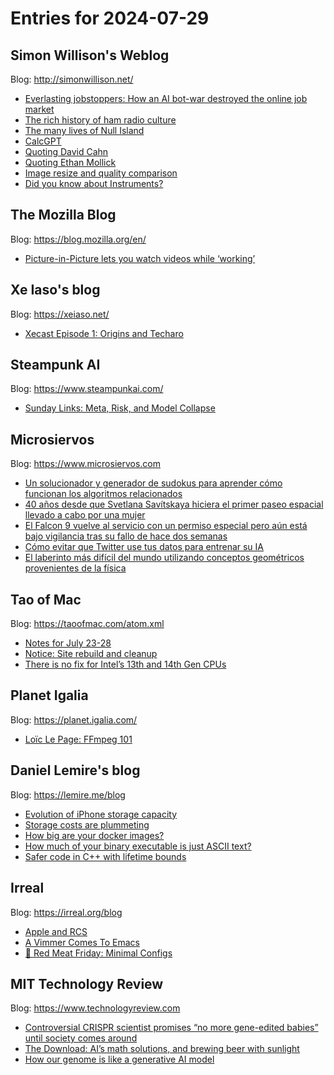 # Entries for 2024-07-29
## Simon Willison's Weblog 
Blog: http://simonwillison.net/ 

- [Everlasting jobstoppers: How an AI bot-war destroyed the online job market](https://simonwillison.net/2024/Jul/29/everlasting-jobstoppers/#atom-everything)
- [The rich history of ham radio culture](https://simonwillison.net/2024/Jul/28/the-rich-history-of-ham-radio-culture/#atom-everything)
- [The many lives of Null Island](https://simonwillison.net/2024/Jul/28/the-many-lives-of-null-island/#atom-everything)
- [CalcGPT](https://simonwillison.net/2024/Jul/28/calcgpt/#atom-everything)
- [Quoting David Cahn](https://simonwillison.net/2024/Jul/28/david-cahn/#atom-everything)
- [Quoting Ethan Mollick](https://simonwillison.net/2024/Jul/27/ethan-mollick/#atom-everything)
- [Image resize and quality comparison](https://simonwillison.net/2024/Jul/26/image-resize-and-quality-comparison/#atom-everything)
- [Did you know about Instruments?](https://simonwillison.net/2024/Jul/26/did-you-know-about-instruments/#atom-everything)
## The Mozilla Blog 
Blog: https://blog.mozilla.org/en/ 

- [Picture-in-Picture lets you watch videos while ‘working’](https://blog.mozilla.org/en/products/firefox/picture-in-picture/)
## Xe Iaso's blog 
Blog: https://xeiaso.net/ 

- [Xecast Episode 1: Origins and Techaro](https://xeiaso.net/xecast/001/)
## Steampunk AI 
Blog: https://www.steampunkai.com/ 

- [Sunday Links: Meta, Risk, and Model Collapse](https://www.steampunkai.com/sunday-links-meta-risk-and-model-collapse/)
## Microsiervos 
Blog: https://www.microsiervos.com 

- [Un solucionador y generador de sudokus para aprender cómo funcionan los algoritmos relacionados](https://www.microsiervos.com/archivo/puzzles-y-rubik/solucionador-generador-sudokus-algoritmos.html)
- [40 años desde que Svetlana Savítskaya hiciera el primer paseo espacial llevado a cabo por una mujer](https://www.microsiervos.com/archivo/espacio/40-anos-primer-paseo-paseo-espacial-mujer.html)
- [El Falcon 9 vuelve al servicio con un permiso especial pero aún está bajo vigilancia tras su fallo de hace dos semanas](https://www.microsiervos.com/archivo/espacio/falcon-9-vuelve-servicio-pero-aun-bajo-vigilancia.html)
- [Cómo evitar que Twitter use tus datos para entrenar su IA](https://www.microsiervos.com/archivo/ia/evitar-twitter-use-datos-entrenar-ia.html)
- [El laberinto más difícil del mundo utilizando conceptos geométricos provenientes de la física](https://www.microsiervos.com/archivo/ciencia/laberinto-mas-dificil-del-mundo-conceptos-geometricos-fisica.html)
## Tao of Mac 
Blog: https://taoofmac.com/atom.xml 

- [Notes for July 23-28](https://taoofmac.com/space/notes/2024/07/28/1230)
- [Notice: Site rebuild and cleanup](https://taoofmac.com/space/notices/2024/07/27/2141)
- [There is no fix for Intel’s 13th and 14th Gen CPUs](https://taoofmac.com/space/links/2024/07/27/0918)
## Planet Igalia 
Blog: https://planet.igalia.com/ 

- [Loïc Le Page: FFmpeg 101](https://blogs.igalia.com/llepage/ffmpeg-101/)
## Daniel Lemire's blog 
Blog: https://lemire.me/blog 

- [Evolution of iPhone storage capacity](https://lemire.me/blog/2024/07/28/evolution-of-iphone-storage-capacity/)
- [Storage costs are plummeting](https://lemire.me/blog/2024/07/27/storage-costs-are-plummeting/)
- [How big are your docker images?](https://lemire.me/blog/2024/07/27/how-big-are-your-docker-images/)
- [How much of your binary executable is just ASCII text?](https://lemire.me/blog/2024/07/27/how-much-of-your-binary-executable-is-just-ascii-text/)
- [Safer code in C++ with lifetime bounds](https://lemire.me/blog/2024/07/26/safer-code-in-c-with-lifetime-bounds/)
## Irreal 
Blog: https://irreal.org/blog 

- [Apple and RCS](https://irreal.org/blog/?p=12341)
- [A Vimmer Comes To Emacs](https://irreal.org/blog/?p=12337)
- [🥩 Red Meat Friday: Minimal Configs](https://irreal.org/blog/?p=12335)
## MIT Technology Review 
Blog: https://www.technologyreview.com 

- [Controversial CRISPR scientist promises “no more gene-edited babies” until society comes around](https://www.technologyreview.com/2024/07/26/1095398/controversial-crispr-scientist-promises-no-more-gene-edited-babies-until-society-comes-around/)
- [The Download: AI’s math solutions, and brewing beer with sunlight](https://www.technologyreview.com/2024/07/26/1095394/the-download-ais-math-solutions-and-brewing-beer-with-sunlight/)
- [How our genome is like a generative AI model](https://www.technologyreview.com/2024/07/26/1095332/genome-is-like-generative-ai/)